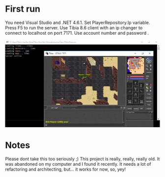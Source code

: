 # First run

You need Visual Studio and .NET 4.6.1.
Set PlayerRepository.Ip variable.
Press F5 to run the server. 
Use Tibia 8.6 client with an ip changer to connect to localhost on port 7171.
Use account number <empty> and password <empty>.

![Server and Client](/server.png)

# Notes

Please dont take this too seriously ;)
This project is really, really, really old.
It was abandoned on my computer and I found it recently.
It needs a lot of refactoring and architecting, but... it works for now, so, yey!